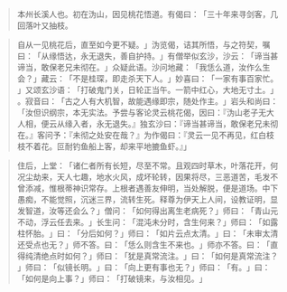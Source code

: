 
> 本州长溪人也。初在沩山，因见桃花悟道。有偈曰：​「三十年来寻剑客，几回落叶又抽枝。

> 自从一见桃花后，直至如今更不疑。​」沩览偈，诘其所悟，与之符契，嘱曰：​「从缘悟达，永无退失，善自护持。​」有僧举似玄沙，沙云：​「谛当甚谛当，敢保老兄未彻在。​」众疑此语。沙问地藏：​「我恁么道，汝作么生会？​」藏云：​「不是桂琛，即走杀天下人。​」妙喜曰：​「一家有事百家忙。​」又颂玄沙语：​「打破鬼门关，日轮正当午。一箭中红心，大地无寸土。​」​。寂音曰：​「古之人有大机智，故能遇缘即宗，随处作主。​」岩头和尚曰：​「汝但识纲宗，本无实法。予尝与客论灵云桃花偈，因曰：『沩山老子无大人相，便云从缘入者，永无退失。』独玄沙曰：『谛当甚谛当，敢保老兄未彻在。』客问予：『未彻之处安在哉？』为作偈曰：『灵云一见不再见，红白枝枝不着花。叵耐钓鱼船上客，却来平地摝鱼虾。』」

> 住后，上堂：​「诸仁者所有长短，尽至不常。且观四时草木，叶落花开，何况尘劫来，天人七趣，地水火风，成坏轮转，因果将尽，三恶道苦，毛发不曾添减，惟根蒂神识常存。上根者遇善友伸明，当处解脱，便是道场。中下愚痴，不能觉照，沉迷三界，流转生死。释尊为伊天上人间，设教证明，显发智道，汝等还会么？​」僧问：​「如何得出离生老病死？​」师曰：​「青山元不动，浮云任去来。​」长生问：​「混沌未分时，含生何来？​」师曰：​「如露柱怀胎。​」曰：​「分后如何？​」师曰：​「如片云点太清。​」曰：​「未审太清还受点也无？​」师不答。曰：​「恁么则含生不来也。​」师亦不答。曰：​「直得纯清绝点时如何？​」师曰：​「犹是真常流注。​」曰：​「如何是真常流注？​」师曰：​「似镜长明。​」曰：​「向上更有事也无？​」师曰：​「有。​」曰：​「如何是向上事？​」师曰：​「打破镜来，与汝相见。​」
